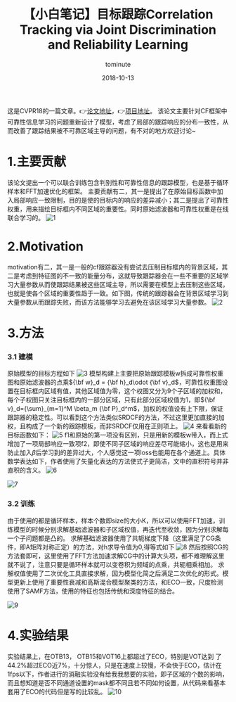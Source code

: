 ﻿---
layout:     post
title:      【小白笔记】目标跟踪Correlation Tracking via Joint Discrimination and Reliability Learning
date:       2018-10-13
author:     tominute
header-img: img/post-bg-desk.jpg
catalog: true
tags:
    - Tracking
---

这是CVPR18的一篇文章。👉[论文地址](http://openaccess.thecvf.com/content_cvpr_2018/papers/Sun_Correlation_Tracking_via_CVPR_2018_paper.pdf)，👉[项目地址](https://github.com/cswaynecool/DRT)。
该论文主要针对CF框架中可靠性信息学习的问题重新设计了模型，考虑了局部的跟踪响应的分布一致性，从而改善了跟踪结果被不可靠区域主导的问题，有不对的地方欢迎讨论~
   
# 1.主要贡献 
该论文提出一个可以联合训练包含判别性和可靠性信息的跟踪模型，也是基于循环样本和FFT加速优化的框架。
主要贡献有二，其一是提出了在原始目标函数中加入局部响应一致限制，目的是使的目标内的响应的差异减小；其二是提出了可靠性权重，用来描绘目标框内不同区域的重要性。同时原始滤波器和可靠性权重是在线联合学习的。
![1](/img/20181013/1.jpg)
# 2.Motivation
motivation有二，其一是一般的cf跟踪器没有尝试去压制目标框内的背景区域，其二是考虑到特征图的不一致的能量分布，这就导致跟踪器会在一些不重要的区域学习大量参数从而使跟踪结果被这些区域主导，所以需要在模型上去压制这些区域，也就是使各个区域的重要性趋于一致。如下图，传统的跟踪器会在背景区域学习到大量参数从而跟踪失败，而该方法能够学习去避免在该区域学习大量参数。
![2](/img/20181013/2.jpg)
# 3.方法
### 3.1 建模
原始模型的目标方程如下
![3](/img/20181013/3.jpg)
模型构建上主要把原始跟踪模板w拆成可靠性权重图和原始滤波器的点乘${\bf w}_d = {\bf h}_d\odot {\bf v}_d$，可靠性权重图设置在目标框内区域有值，其他区域值为零，这个权图又分为9个子区域的加权和，每个子权图只关注目标框内的一部分区域，只有此部分区域权值为1，即${\bf v}_d={\sum}_{m=1}^M \beta_m {\bf P}_d^m$，加权的权值设有上下限，保证跟踪器的稳定性。可以看到这个方法类似SRDCF的方法，不过这里更加直接的加权，且构成了一个新的跟踪模板，而非SRDCF仅用在正则项上。
![4](/img/20181013/4.jpg)
来看看新的目标函数如下：
![5](/img/20181013/5.jpg)
f1和原始的第一项没有区别，只是用新的模板w带入，而上式增加了一项局部响应一致项f2，即使不同子区域的响应差尽可能缩小，这也是用来防止加入$\beta$后学习到的差异过大，个人感觉这一项loss也能用在各个通道上。具体数学表达如下，作者使用了矢量化表达的方法使式子更简洁，文中的直积符号并非直积的含义。
![6](/img/20181013/6.jpg)

![7](/img/20181013/7.jpg)
### 3.2 训练
由于使用的都是循环样本，样本个数即size的大小K，所以可以使用FFT加速，训练模型的时候分别求解基础滤波器和子区域权值，再迭代至收敛，因为分别求解每一个子问题都是凸的。
求解基础滤波器使用了共轭梯度下降（这里满足了CG条件，即A矩阵对称正定）的方法，对h求导令值为0,得等式如下
![8](/img/20181013/8.jpg)
然后按照CG的方法套即可，这里使用了FFT方法加速求解CG中的计算大头项，都不难理解这里就不说了，注意只要是循环样本就可以变卷积为频域的点乘，共轭相乘相加。
求解权值使用了二次优化工具直接求解，因为模型化简之后满足二次优化的形式。模型更新上使用了重要性衰减和高斯混合模型聚类的方法，和ECO一致，尺度检测使用了SAMF方法，使用的特征也包括传统和深度特征的结合。

![9](/img/20181013/9.jpg)
# 4.实验结果
实验结果上，在OTB13， OTB15和VOT16上都超过了ECO，特别是VOT达到 了44.2%超过ECO近7%，十分惊人，只是在速度上较慢，不会快于ECO，估计在1fps以下，作者进行的消融实验没有给我我想要的实验，即子区域的个数的影响，而且想知道是否不同通道设置的mask都不同且若不同如何设置，从代码来看基本套用了ECO的代码但是写的比较乱。
![10](/img/20181013/10.jpg)
